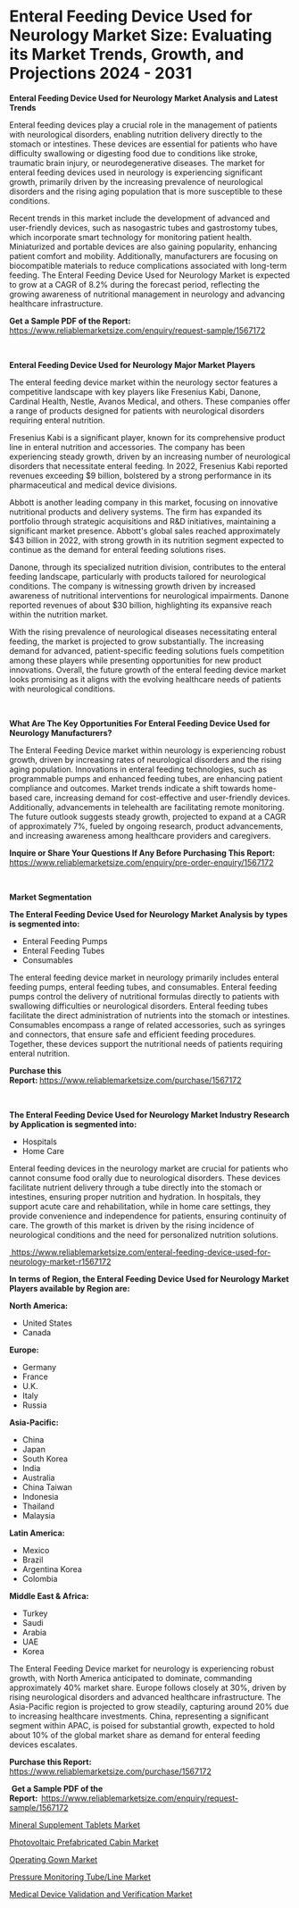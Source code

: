 <p><h1>Enteral Feeding Device Used for Neurology Market Size: Evaluating its Market Trends, Growth, and Projections 2024 - 2031</h1></p><p><strong>Enteral Feeding Device Used for Neurology Market Analysis and Latest Trends</strong></p>
<p><p>Enteral feeding devices play a crucial role in the management of patients with neurological disorders, enabling nutrition delivery directly to the stomach or intestines. These devices are essential for patients who have difficulty swallowing or digesting food due to conditions like stroke, traumatic brain injury, or neurodegenerative diseases. The market for enteral feeding devices used in neurology is experiencing significant growth, primarily driven by the increasing prevalence of neurological disorders and the rising aging population that is more susceptible to these conditions.</p><p>Recent trends in this market include the development of advanced and user-friendly devices, such as nasogastric tubes and gastrostomy tubes, which incorporate smart technology for monitoring patient health. Miniaturized and portable devices are also gaining popularity, enhancing patient comfort and mobility. Additionally, manufacturers are focusing on biocompatible materials to reduce complications associated with long-term feeding. The Enteral Feeding Device Used for Neurology Market is expected to grow at a CAGR of 8.2% during the forecast period, reflecting the growing awareness of nutritional management in neurology and advancing healthcare infrastructure.</p></p>
<p><strong>Get a Sample PDF of the Report:&nbsp;</strong> <a href="https://www.reliablemarketsize.com/enquiry/request-sample/1567172?utm_campaign=1845&utm_medium=2&utm_source=Github&utm_content=ia&utm_term=07122024&utm_id=enteral-feeding-device-used-for-neurology">https://www.reliablemarketsize.com/enquiry/request-sample/1567172</a></p>
<p>&nbsp;</p>
<p><strong>Enteral Feeding Device Used for Neurology Major Market Players</strong></p>
<p><p>The enteral feeding device market within the neurology sector features a competitive landscape with key players like Fresenius Kabi, Danone, Cardinal Health, Nestle, Avanos Medical, and others. These companies offer a range of products designed for patients with neurological disorders requiring enteral nutrition.</p><p>Fresenius Kabi is a significant player, known for its comprehensive product line in enteral nutrition and accessories. The company has been experiencing steady growth, driven by an increasing number of neurological disorders that necessitate enteral feeding. In 2022, Fresenius Kabi reported revenues exceeding $9 billion, bolstered by a strong performance in its pharmaceutical and medical device divisions.</p><p>Abbott is another leading company in this market, focusing on innovative nutritional products and delivery systems. The firm has expanded its portfolio through strategic acquisitions and R&D initiatives, maintaining a significant market presence. Abbott's global sales reached approximately $43 billion in 2022, with strong growth in its nutrition segment expected to continue as the demand for enteral feeding solutions rises.</p><p>Danone, through its specialized nutrition division, contributes to the enteral feeding landscape, particularly with products tailored for neurological conditions. The company is witnessing growth driven by increased awareness of nutritional interventions for neurological impairments. Danone reported revenues of about $30 billion, highlighting its expansive reach within the nutrition market.</p><p>With the rising prevalence of neurological diseases necessitating enteral feeding, the market is projected to grow substantially. The increasing demand for advanced, patient-specific feeding solutions fuels competition among these players while presenting opportunities for new product innovations. Overall, the future growth of the enteral feeding device market looks promising as it aligns with the evolving healthcare needs of patients with neurological conditions.</p></p>
<p>&nbsp;</p>
<p><strong>What Are The Key Opportunities For Enteral Feeding Device Used for Neurology Manufacturers?</strong></p>
<p><p>The Enteral Feeding Device market within neurology is experiencing robust growth, driven by increasing rates of neurological disorders and the rising aging population. Innovations in enteral feeding technologies, such as programmable pumps and enhanced feeding tubes, are enhancing patient compliance and outcomes. Market trends indicate a shift towards home-based care, increasing demand for cost-effective and user-friendly devices. Additionally, advancements in telehealth are facilitating remote monitoring. The future outlook suggests steady growth, projected to expand at a CAGR of approximately 7%, fueled by ongoing research, product advancements, and increasing awareness among healthcare providers and caregivers.</p></p>
<p><strong>Inquire or Share Your Questions If Any Before Purchasing This Report:</strong> <a href="https://www.reliablemarketsize.com/enquiry/pre-order-enquiry/1567172?utm_campaign=1845&utm_medium=2&utm_source=Github&utm_content=ia&utm_term=07122024&utm_id=enteral-feeding-device-used-for-neurology">https://www.reliablemarketsize.com/enquiry/pre-order-enquiry/1567172</a></p>
<p>&nbsp;</p>
<p><strong>Market Segmentation</strong></p>
<p><strong>The Enteral Feeding Device Used for Neurology Market Analysis by types is segmented into:</strong></p>
<p><ul><li>Enteral Feeding Pumps</li><li>Enteral Feeding Tubes</li><li>Consumables</li></ul></p>
<p><p>The enteral feeding device market in neurology primarily includes enteral feeding pumps, enteral feeding tubes, and consumables. Enteral feeding pumps control the delivery of nutritional formulas directly to patients with swallowing difficulties or neurological disorders. Enteral feeding tubes facilitate the direct administration of nutrients into the stomach or intestines. Consumables encompass a range of related accessories, such as syringes and connectors, that ensure safe and efficient feeding procedures. Together, these devices support the nutritional needs of patients requiring enteral nutrition.</p></p>
<p><strong>Purchase this Report:&nbsp;</strong><a href="https://www.reliablemarketsize.com/purchase/1567172?utm_campaign=1845&utm_medium=2&utm_source=Github&utm_content=ia&utm_term=07122024&utm_id=enteral-feeding-device-used-for-neurology">https://www.reliablemarketsize.com/purchase/1567172</a></p>
<p>&nbsp;</p>
<p><strong>The Enteral Feeding Device Used for Neurology Market Industry Research by Application is segmented into:</strong></p>
<p><ul><li>Hospitals</li><li>Home Care</li></ul></p>
<p><p>Enteral feeding devices in the neurology market are crucial for patients who cannot consume food orally due to neurological disorders. These devices facilitate nutrient delivery through a tube directly into the stomach or intestines, ensuring proper nutrition and hydration. In hospitals, they support acute care and rehabilitation, while in home care settings, they provide convenience and independence for patients, ensuring continuity of care. The growth of this market is driven by the rising incidence of neurological conditions and the need for personalized nutrition solutions.</p></p>
<p><a href="https://www.reliablemarketsize.com/enteral-feeding-device-used-for-neurology-market-r1567172?utm_campaign=1845&utm_medium=2&utm_source=Github&utm_content=ia&utm_term=07122024&utm_id=enteral-feeding-device-used-for-neurology">&nbsp;https://www.reliablemarketsize.com/enteral-feeding-device-used-for-neurology-market-r1567172</a></p>
<p><strong>In terms of Region, the Enteral Feeding Device Used for Neurology Market Players available by Region are:</strong></p>
<p>
    <p> <strong> North America: </strong>
        <ul>
            <li>United States</li>
            <li>Canada</li>
        </ul>
        </p> 
    <p> <strong> Europe: </strong>
        <ul>
            <li>Germany</li>
            <li>France</li>
            <li>U.K.</li>
            <li>Italy</li>
            <li>Russia</li>
        </ul>
        </p> 
    <p> <strong> Asia-Pacific: </strong>
        <ul>
            <li>China</li>
            <li>Japan</li>
            <li>South Korea</li>
            <li>India</li>
            <li>Australia</li>
            <li>China Taiwan</li>
            <li>Indonesia</li>
            <li>Thailand</li>
            <li>Malaysia</li>
        </ul>
        </p> 
    <p> <strong> Latin America: </strong>
        <ul>
            <li>Mexico</li>
            <li>Brazil</li>
            <li>Argentina Korea</li>
            <li>Colombia</li>
        </ul>
        </p> 
    <p> <strong> Middle East & Africa: </strong>
        <ul>
            <li>Turkey</li>
            <li>Saudi</li>
            <li>Arabia</li>
            <li>UAE</li>
            <li>Korea</li>
        </ul>
    </p>
    </p>
<p><p>The Enteral Feeding Device market for neurology is experiencing robust growth, with North America anticipated to dominate, commanding approximately 40% market share. Europe follows closely at 30%, driven by rising neurological disorders and advanced healthcare infrastructure. The Asia-Pacific region is projected to grow steadily, capturing around 20% due to increasing healthcare investments. China, representing a significant segment within APAC, is poised for substantial growth, expected to hold about 10% of the global market share as demand for enteral feeding devices escalates.</p></p>
<p><strong>Purchase this Report: </strong><a href="https://www.reliablemarketsize.com/purchase/1567172?utm_campaign=1845&utm_medium=2&utm_source=Github&utm_content=ia&utm_term=07122024&utm_id=enteral-feeding-device-used-for-neurology">https://www.reliablemarketsize.com/purchase/1567172</a></p>
<p>&nbsp;<strong>Get a Sample PDF of the Report:&nbsp;&nbsp;</strong><a href="https://www.reliablemarketsize.com/enquiry/request-sample/1567172?utm_campaign=1845&utm_medium=2&utm_source=Github&utm_content=ia&utm_term=07122024&utm_id=enteral-feeding-device-used-for-neurology">https://www.reliablemarketsize.com/enquiry/request-sample/1567172</a></p>
<p><strong></strong></p>
<p><p><a href="https://www.linkedin.com/pulse/the-sympatico-insight-9odme?utm_campaign=1845&utm_medium=2&utm_source=Github&utm_content=ia&utm_term=07122024&utm_id=enteral-feeding-device-used-for-neurology">Mineral Supplement Tablets Market</a></p><p><a href="https://issuu.com/reportprime-2/docs/photovoltaic-prefabricated-cabin-market-size-2030.?utm_campaign=1845&utm_medium=2&utm_source=Github&utm_content=ia&utm_term=07122024&utm_id=enteral-feeding-device-used-for-neurology">Photovoltaic Prefabricated Cabin Market</a></p><p><a href="https://www.linkedin.com/pulse/anticipated-cagr-74-operating-gown-market-analysis-sssre?utm_campaign=1845&utm_medium=2&utm_source=Github&utm_content=ia&utm_term=07122024&utm_id=enteral-feeding-device-used-for-neurology">Operating Gown Market</a></p><p><a href="https://issuu.com/reportprime-2/docs/pressure-monitoring-tubeline-market-size-2030.pptx?utm_campaign=1845&utm_medium=2&utm_source=Github&utm_content=ia&utm_term=07122024&utm_id=enteral-feeding-device-used-for-neurology">Pressure Monitoring Tube/Line Market</a></p><p><a href="https://www.linkedin.com/pulse/medical-device-validation-verification-market-analysis-am4je?utm_campaign=1845&utm_medium=2&utm_source=Github&utm_content=ia&utm_term=07122024&utm_id=enteral-feeding-device-used-for-neurology">Medical Device Validation and Verification Market</a></p></p>